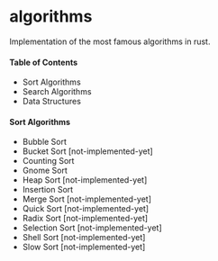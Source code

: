 # algorithms

Implementation of the most famous algorithms in rust. 

#### Table of Contents
- Sort Algorithms
- Search Algorithms
- Data Structures
<!-- - Mathematical Algorithms -->


#### Sort Algorithms

- Bubble Sort
- Bucket Sort [not-implemented-yet]
- Counting Sort
- Gnome Sort
- Heap Sort [not-implemented-yet]
- Insertion Sort
- Merge Sort [not-implemented-yet]
- Quick Sort [not-implemented-yet]
- Radix Sort [not-implemented-yet]
- Selection Sort [not-implemented-yet]
- Shell Sort [not-implemented-yet]
- Slow Sort [not-implemented-yet]